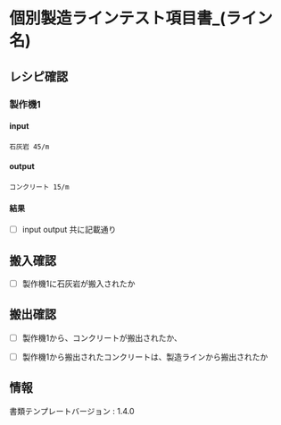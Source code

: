 # 個別製造ラインテスト項目書_(ライン名)

## レシピ確認

### 製作機1
#### input
    石灰岩 45/m
#### output
    コンクリート 15/m
#### 結果
- [ ] input output 共に記載通り

## 搬入確認
- [ ] 製作機1に石灰岩が搬入されたか

## 搬出確認
- [ ] 製作機1から、コンクリートが搬出されたか、
- [ ] 製作機1から搬出されたコンクリートは、製造ラインから搬出されたか


## 情報
書類テンプレートバージョン : 1.4.0
